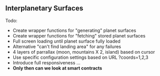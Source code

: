 ## Interplanetary Surfaces

Todo:

* Create wrapper functions for "generating" planet surfaces
* Create wrapper functions for "fetching" stored planet surfaces
* Full screen loading until planet surface fully loaded
* Alternative "can't find landing area" for any failures
* 4 layers of parrallax (moon, mountains X 2, island) based on cursor
* Use specific configuration settings based on URL ?coords=1,2,3
* Introduce full responsiveness ...
* __Only then can we look at smart contracts__